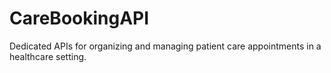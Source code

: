 # CareBookingAPI
Dedicated APIs for organizing and managing patient care appointments in a healthcare setting.
